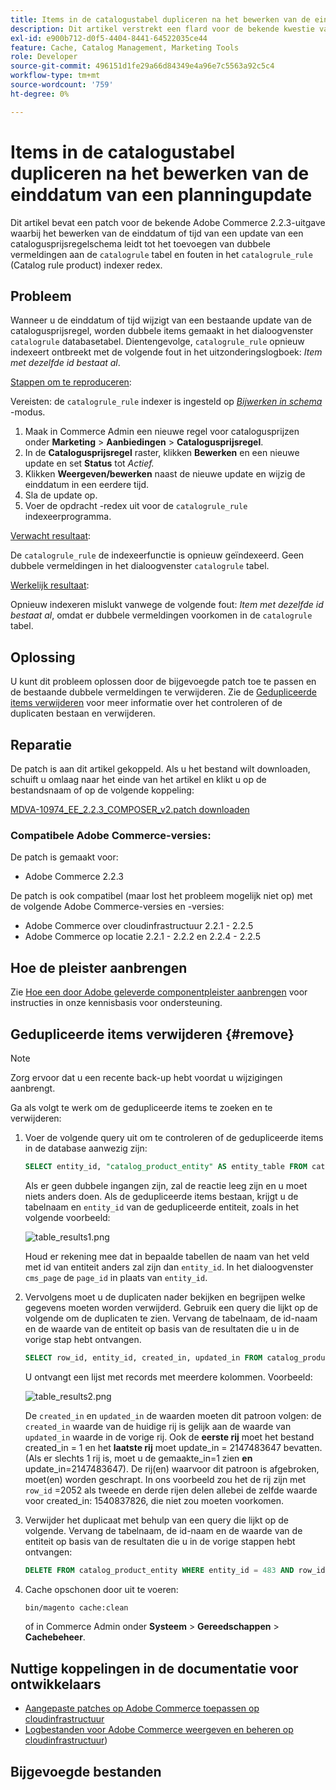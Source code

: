 ```yaml
---
title: Items in de catalogustabel dupliceren na het bewerken van de einddatum van een planningupdate
description: Dit artikel verstrekt een flard voor de bekende kwestie van Adobe Commerce 2.2.3 waar het uitgeven van de einddatum of de tijd van een de programmaupdate van de catalogusprijs in het toevoegen van dubbele ingangen aan de lijst ` catalogrule` en fouten in ` catalogrule_rule ` (de regelproduct van de Catalogus) indexer herdex resulteert.
exl-id: e900b712-d0f5-4404-8441-64522035ce44
feature: Cache, Catalog Management, Marketing Tools
role: Developer
source-git-commit: 496151d1fe29a66d84349e4a96e7c5563a92c5c4
workflow-type: tm+mt
source-wordcount: '759'
ht-degree: 0%

---
```


# Items in de catalogustabel dupliceren na het bewerken van de einddatum van een planningupdate

Dit artikel bevat een patch voor de bekende Adobe Commerce 2.2.3-uitgave waarbij het bewerken van de einddatum of tijd van een update van een catalogusprijsregelschema leidt tot het toevoegen van dubbele vermeldingen aan de `catalogrule` tabel en fouten in het `catalogrule_rule` (Catalog rule product) indexer redex.

## Probleem

Wanneer u de einddatum of tijd wijzigt van een bestaande update van de catalogusprijsregel, worden dubbele items gemaakt in het dialoogvenster `catalogrule` databasetabel. Dientengevolge, `catalogrule_rule` opnieuw indexeert ontbreekt met de volgende fout in het uitzonderingslogboek: *Item met dezelfde id bestaat al*.

<u>Stappen om te reproduceren</u>:

Vereisten: de `catalogrule_rule` indexer is ingesteld op *[Bijwerken in schema](https://experienceleague.adobe.com/docs/commerce-operations/implementation-playbook/best-practices/maintenance/indexer-configuration.html)* -modus.

1. Maak in Commerce Admin een nieuwe regel voor catalogusprijzen onder **Marketing** > **Aanbiedingen** > **Catalogusprijsregel**.
1. In de **Catalogusprijsregel** raster, klikken **Bewerken** en een nieuwe update en set **Status** tot *Actief.*
1. Klikken **Weergeven/bewerken** naast de nieuwe update en wijzig de einddatum in een eerdere tijd.
1. Sla de update op.
1. Voer de opdracht -redex uit voor de `catalogrule_rule` indexeerprogramma.

<u>Verwacht resultaat</u>:

De `catalogrule_rule` de indexeerfunctie is opnieuw geïndexeerd. Geen dubbele vermeldingen in het dialoogvenster `catalogrule` tabel.

<u>Werkelijk resultaat</u>:

Opnieuw indexeren mislukt vanwege de volgende fout: *Item met dezelfde id bestaat al*, omdat er dubbele vermeldingen voorkomen in de `catalogrule` tabel.

## Oplossing

U kunt dit probleem oplossen door de bijgevoegde patch toe te passen en de bestaande dubbele vermeldingen te verwijderen. Zie de [Gedupliceerde items verwijderen](#remove) voor meer informatie over het controleren of de duplicaten bestaan en verwijderen.

## Reparatie

De patch is aan dit artikel gekoppeld. Als u het bestand wilt downloaden, schuift u omlaag naar het einde van het artikel en klikt u op de bestandsnaam of op de volgende koppeling:

[MDVA-10974\_EE\_2.2.3\_COMPOSER\_v2.patch downloaden](assets/MDVA-10974_EE_2.2.3_COMPOSER_v2.patch.zip)

### Compatibele Adobe Commerce-versies:

De patch is gemaakt voor:

* Adobe Commerce 2.2.3

De patch is ook compatibel (maar lost het probleem mogelijk niet op) met de volgende Adobe Commerce-versies en -versies:

* Adobe Commerce over cloudinfrastructuur 2.2.1 - 2.2.5
* Adobe Commerce op locatie 2.2.1 - 2.2.2 en 2.2.4 - 2.2.5

## Hoe de pleister aanbrengen

Zie [Hoe een door Adobe geleverde componentpleister aanbrengen](/help/how-to/general/how-to-apply-a-composer-patch-provided-by-magento.md) voor instructies in onze kennisbasis voor ondersteuning.

## Gedupliceerde items verwijderen {#remove}

>[!NOTE]
>
>Zorg ervoor dat u een recente back-up hebt voordat u wijzigingen aanbrengt.

Ga als volgt te werk om de gedupliceerde items te zoeken en te verwijderen:

1. Voer de volgende query uit om te controleren of de gedupliceerde items in de database aanwezig zijn:

   ```SQL
   SELECT entity_id, "catalog_product_entity" AS entity_table FROM catalog_product_entity GROUP BY entity_id, created_in HAVING COUNT(*) > 1    UNION    SELECT entity_id, "catalog_product_entity" AS entity_table FROM catalog_product_entity group by entity_id, updated_in having count(*) > 1    UNION    SELECT rule_id as entity_id, "catalogrule" AS entity_table FROM catalogrule GROUP BY entity_id, created_in HAVING COUNT(*) > 1    UNION    SELECT rule_id as entity_id, "catalogrule" AS entity_table FROM catalogrule GROUP BY entity_id, updated_in HAVING COUNT(*) > 1    UNION    SELECT rule_id as entity_id, "salesrule" AS entity_table FROM salesrule GROUP BY entity_id, created_in HAVING COUNT(*) > 1    UNION    SELECT rule_id as entity_id, "salesrule" AS entity_table FROM salesrule GROUP BY entity_id, updated_in HAVING COUNT(*) > 1    UNION    SELECT page_id as entity_id, "cms_page" AS entity_table FROM cms_page GROUP BY entity_id, created_in HAVING COUNT(*) > 1    UNION    SELECT page_id as entity_id, "cms_page" AS entity_table FROM cms_page GROUP BY entity_id, updated_in HAVING COUNT(*) > 1    UNION    SELECT block_id as entity_id, "cms_block" AS entity_table FROM cms_block GROUP BY entity_id, created_in HAVING COUNT(*) > 1    UNION    SELECT block_id as entity_id, "cms_block" AS entity_table FROM cms_block GROUP BY entity_id, updated_in HAVING COUNT(*) > 1;
   ```

   Als er geen dubbele ingangen zijn, zal de reactie leeg zijn en u moet niets anders doen. Als de gedupliceerde items bestaan, krijgt u de tabelnaam en `entity_id` van de gedupliceerde entiteit, zoals in het volgende voorbeeld:

   ![table_results1.png](assets/table_results1.png)

   Houd er rekening mee dat in bepaalde tabellen de naam van het veld met id van entiteit anders zal zijn dan `entity_id`. In het dialoogvenster `cms_page` de `page_id` in plaats van `entity_id`.

1. Vervolgens moet u de duplicaten nader bekijken en begrijpen welke gegevens moeten worden verwijderd. Gebruik een query die lijkt op de volgende om de duplicaten te zien. Vervang de tabelnaam, de id-naam en de waarde van de entiteit op basis van de resultaten die u in de vorige stap hebt ontvangen.

   ```sql
   SELECT row_id, entity_id, created_in, updated_in FROM catalog_product_entity WHERE entity_id = 483 ORDER BY created_in;
   ```

   U ontvangt een lijst met records met meerdere kolommen. Voorbeeld:

   ![table_results2.png](assets/table_results2.png)

   De `created_in` en `updated_in` de waarden moeten dit patroon volgen: de `created_in` waarde van de huidige rij is gelijk aan de waarde van `updated_in` waarde in de vorige rij. Ook de **eerste rij** moet het bestand created\_in = 1 en het **laatste rij** moet update\_in = 2147483647 bevatten. (Als er slechts 1 rij is, moet u de gemaakte\_in=1 zien **en** update\_in=2147483647). De rij(en) waarvoor dit patroon is afgebroken, moet(en) worden geschrapt. In ons voorbeeld zou het de rij zijn met `row_id` =2052 als tweede en derde rijen delen allebei de zelfde waarde voor created_in: 1540837826, die niet zou moeten voorkomen.

1. Verwijder het duplicaat met behulp van een query die lijkt op de volgende. Vervang de tabelnaam, de id-naam en de waarde van de entiteit op basis van de resultaten die u in de vorige stappen hebt ontvangen:

   ```sql
   DELETE FROM catalog_product_entity WHERE entity_id = 483 AND row_id = 2052;
   ```

1. Cache opschonen door uit te voeren:

   ```bash
   bin/magento cache:clean
   ```

   of in Commerce Admin onder **Systeem** > **Gereedschappen** > **Cachebeheer**.

## Nuttige koppelingen in de documentatie voor ontwikkelaars

* [Aangepaste patches op Adobe Commerce toepassen op cloudinfrastructuur](https://experienceleague.adobe.com/docs/commerce-cloud-service/user-guide/develop/upgrade/apply-patches.html)
* [Logbestanden voor Adobe Commerce weergeven en beheren op cloudinfrastructuur](https://experienceleague.adobe.com/docs/commerce-cloud-service/user-guide/develop/test/log-locations.html))

## Bijgevoegde bestanden
